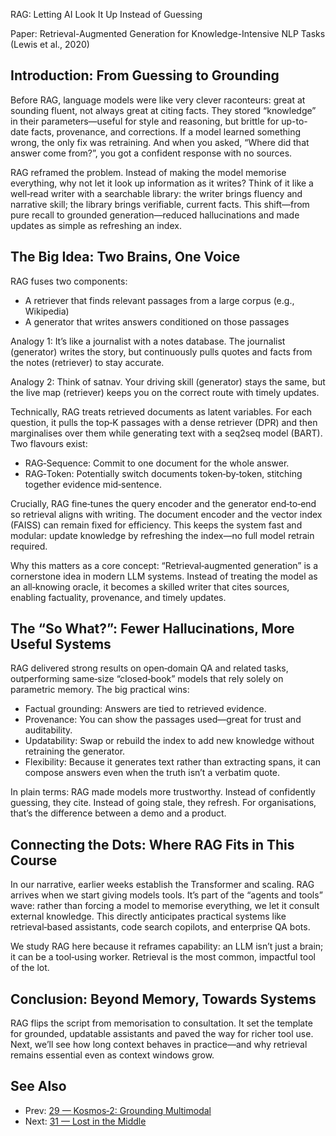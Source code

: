 RAG: Letting AI Look It Up Instead of Guessing

Paper: Retrieval-Augmented Generation for Knowledge-Intensive NLP Tasks (Lewis et al., 2020)

## Introduction: From Guessing to Grounding
Before RAG, language models were like very clever raconteurs: great at sounding fluent, not always great at citing facts. They stored “knowledge” in their parameters—useful for style and reasoning, but brittle for up-to-date facts, provenance, and corrections. If a model learned something wrong, the only fix was retraining. And when you asked, “Where did that answer come from?”, you got a confident response with no sources.

RAG reframed the problem. Instead of making the model memorise everything, why not let it look up information as it writes? Think of it like a well‑read writer with a searchable library: the writer brings fluency and narrative skill; the library brings verifiable, current facts. This shift—from pure recall to grounded generation—reduced hallucinations and made updates as simple as refreshing an index.

## The Big Idea: Two Brains, One Voice
RAG fuses two components:
- A retriever that finds relevant passages from a large corpus (e.g., Wikipedia)
- A generator that writes answers conditioned on those passages

Analogy 1: It’s like a journalist with a notes database. The journalist (generator) writes the story, but continuously pulls quotes and facts from the notes (retriever) to stay accurate.

Analogy 2: Think of satnav. Your driving skill (generator) stays the same, but the live map (retriever) keeps you on the correct route with timely updates.

Technically, RAG treats retrieved documents as latent variables. For each question, it pulls the top‑K passages with a dense retriever (DPR) and then marginalises over them while generating text with a seq2seq model (BART). Two flavours exist:
- RAG‑Sequence: Commit to one document for the whole answer.
- RAG‑Token: Potentially switch documents token‑by‑token, stitching together evidence mid‑sentence.

Crucially, RAG fine‑tunes the query encoder and the generator end‑to‑end so retrieval aligns with writing. The document encoder and the vector index (FAISS) can remain fixed for efficiency. This keeps the system fast and modular: update knowledge by refreshing the index—no full model retrain required.

Why this matters as a core concept: “Retrieval‑augmented generation” is a cornerstone idea in modern LLM systems. Instead of treating the model as an all‑knowing oracle, it becomes a skilled writer that cites sources, enabling factuality, provenance, and timely updates.

## The “So What?”: Fewer Hallucinations, More Useful Systems
RAG delivered strong results on open‑domain QA and related tasks, outperforming same‑size “closed‑book” models that rely solely on parametric memory. The big practical wins:
- Factual grounding: Answers are tied to retrieved evidence.
- Provenance: You can show the passages used—great for trust and auditability.
- Updatability: Swap or rebuild the index to add new knowledge without retraining the generator.
- Flexibility: Because it generates text rather than extracting spans, it can compose answers even when the truth isn’t a verbatim quote.

In plain terms: RAG made models more trustworthy. Instead of confidently guessing, they cite. Instead of going stale, they refresh. For organisations, that’s the difference between a demo and a product.

## Connecting the Dots: Where RAG Fits in This Course
In our narrative, earlier weeks establish the Transformer and scaling. RAG arrives when we start giving models tools. It’s part of the “agents and tools” wave: rather than forcing a model to memorise everything, we let it consult external knowledge. This directly anticipates practical systems like retrieval‑based assistants, code search copilots, and enterprise QA bots.

We study RAG here because it reframes capability: an LLM isn’t just a brain; it can be a tool‑using worker. Retrieval is the most common, impactful tool of the lot.

## Conclusion: Beyond Memory, Towards Systems
RAG flips the script from memorisation to consultation. It set the template for grounded, updatable assistants and paved the way for richer tool use. Next, we’ll see how long context behaves in practice—and why retrieval remains essential even as context windows grow.

## See Also
- Prev: [29 — Kosmos‑2: Grounding Multimodal](29-kosmos-2-grounding-multimodal-peng-2023.md)
- Next: [31 — Lost in the Middle](31-lost-in-the-middle-long-context-liu-2023.md)

